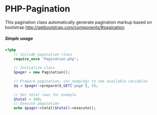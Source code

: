 # PHP-Pagination
This pagination class automatically generate pagination markup based on bootstrap  http://getbootstrap.com/components/#pagination

##### Simple usage
```php
<?php
    // Include pagination class
    require_once 'Pagination.php';
    
    // Initialize class
    $pager = new Pagination();
    
    // Prepare pagination, var_dump($q) to see available variables
    $q = $pager->prepare($_GET['page'], 5);
    
    // Set total rows for example
    $total = 200;
    // Execute pagination
    echo $pager->total($total)->execute();
```
